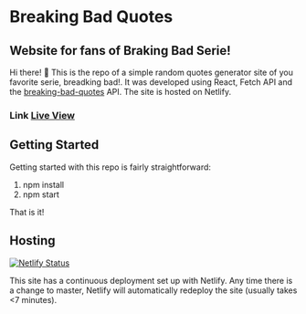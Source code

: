 # Breaking Bad Quotes

## Website for fans of Braking Bad Serie!

Hi there! 👋  This is the repo of a simple random quotes generator site of you favorite serie, breadking bad!.
It was developed using React, Fetch API and the [breaking-bad-quotes](https://breaking-bad-quotes.herokuapp.com/v1/quotes) API. The site is hosted on Netlify.

### Link [Live View](https://bd-quotes.netlify.app)

## Getting Started

Getting started with this repo is fairly straightforward:

1. npm install
2. npm start

That is it!

## Hosting

[![Netlify Status](https://api.netlify.com/api/v1/badges/c6ab75d8-c5c5-4237-9ae8-c2320b3e7cac/deploy-status)](https://app.netlify.com/sites/bd-quotes/deploys)

This site has a continuous deployment set up with Netlify. Any time there is a change to master, Netlify will automatically redeploy the site (usually takes <7 minutes).
